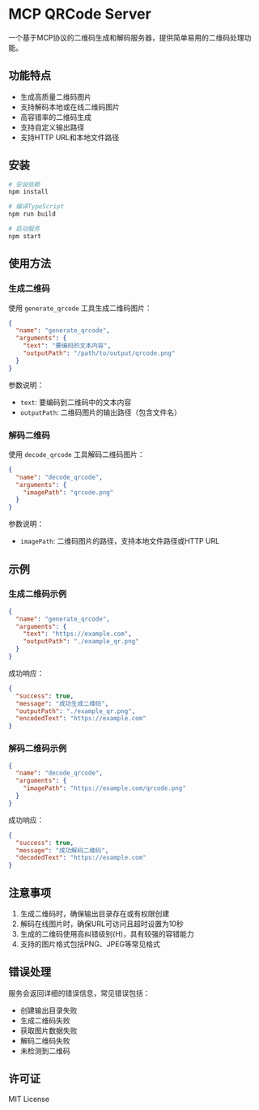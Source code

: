 # MCP QRCode Server

一个基于MCP协议的二维码生成和解码服务器，提供简单易用的二维码处理功能。

## 功能特点

- 生成高质量二维码图片
- 支持解码本地或在线二维码图片
- 高容错率的二维码生成
- 支持自定义输出路径
- 支持HTTP URL和本地文件路径

## 安装

```bash
# 安装依赖
npm install

# 编译TypeScript
npm run build

# 启动服务
npm start
```

## 使用方法

### 生成二维码

使用 `generate_qrcode` 工具生成二维码图片：

```json
{
  "name": "generate_qrcode",
  "arguments": {
    "text": "要编码的文本内容",
    "outputPath": "/path/to/output/qrcode.png"
  }
}
```

参数说明：
- `text`: 要编码到二维码中的文本内容
- `outputPath`: 二维码图片的输出路径（包含文件名）

### 解码二维码

使用 `decode_qrcode` 工具解码二维码图片：

```json
{
  "name": "decode_qrcode",
  "arguments": {
    "imagePath": "qrcode.png"
  }
}
```

参数说明：
- `imagePath`: 二维码图片的路径，支持本地文件路径或HTTP URL

## 示例

### 生成二维码示例

```json
{
  "name": "generate_qrcode",
  "arguments": {
    "text": "https://example.com",
    "outputPath": "./example_qr.png"
  }
}
```

成功响应：
```json
{
  "success": true,
  "message": "成功生成二维码",
  "outputPath": "./example_qr.png",
  "encodedText": "https://example.com"
}
```

### 解码二维码示例

```json
{
  "name": "decode_qrcode",
  "arguments": {
    "imagePath": "https://example.com/qrcode.png"
  }
}
```

成功响应：
```json
{
  "success": true,
  "message": "成功解码二维码",
  "decodedText": "https://example.com"
}
```

## 注意事项

1. 生成二维码时，确保输出目录存在或有权限创建
2. 解码在线图片时，确保URL可访问且超时设置为10秒
3. 生成的二维码使用高纠错级别(H)，具有较强的容错能力
4. 支持的图片格式包括PNG、JPEG等常见格式

## 错误处理

服务会返回详细的错误信息，常见错误包括：

- 创建输出目录失败
- 生成二维码失败
- 获取图片数据失败
- 解码二维码失败
- 未检测到二维码

## 许可证

MIT License